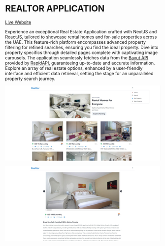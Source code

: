 REALTOR APPLICATION
===================

[Live Website](https://utkarsh-realestate.vercel.app/)

Experience an exceptional Real Estate Application crafted with NextJS and ReactJS, tailored to showcase rental homes and for-sale properties across the UAE. This feature-rich platform encompasses advanced property filtering for refined searches, ensuring you find the ideal property. Dive into property specifics through detailed pages complete with captivating image carousels. The application seamlessly fetches data from the [Bayut API](https://rapidapi.com/apidojo/api/bayut) provided by [RapidAPI](https://rapidapi.com/hub), guaranteeing up-to-date and accurate information. Explore an array of real estate options, enhanced by a user-friendly interface and efficient data retrieval, setting the stage for an unparalleled property search journey.

![Main Page](/assets/images/main_page.jpg)  

![Real Estate Details Page](/assets/images/property_details.jpg)  
